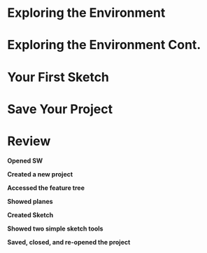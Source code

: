 

# Exploring the Environment


# Exploring the Environment Cont.



# Your First Sketch



# Save Your Project



# Review

__Opened SW__

__Created a new project__

__Accessed the feature tree__

__Showed planes__

__Created Sketch__

__Showed two simple sketch tools__

__Saved, closed, and re-opened the project__
